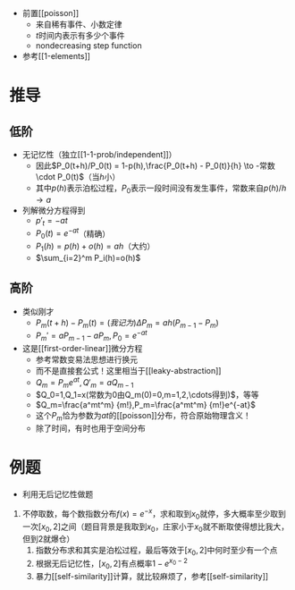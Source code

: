 - 前置[[poisson]]
  - 来自稀有事件、小数定律
  - $t$时间内表示有多少个事件
  - nondecreasing step function
- 参考[[1-elements]]
# 推导
## 低阶
- 无记忆性（独立[[1-1-prob/independent]]）
  - 因此$P_0(t+h)/P_0(t) = 1-p(h),\frac{P_0(t+h) - P_0(t)}{h} \to -常数\cdot P_0(t)$（当$h$小）
  - 其中$p(h)$表示泊松过程，$P_0$表示一段时间没有发生事件，常数来自$p(h)/h\to a$
- 列解微分方程得到
  - $p'_t = -at$
  - $P_0(t)=e^{-at}$（精确）
  - $P_1(h)=p(h)+o(h)=ah$（大约）
  - $\sum_{i=2}^m P_i(h)=o(h)$
## 高阶
- 类似刚才
  - $P_m(t+h)-P_m(t)=(我记为)\Delta P_m=ah(P_{m-1}-P_m)$
  - $P_m'=aP_{m-1}-aP_m,P_0=e^{-at}$
- 这是[[first-order-linear]]微分方程
  - 参考常数变易法思想进行换元
  - 而不是直接套公式！这里相当于[[leaky-abstraction]]
  - $Q_m=P_me^{at},Q'_m=aQ_{m-1}$
  - $Q_0=1,Q_1=x(常数为0由Q_m(0)=0,m=1,2,\cdots得到)$，等等
  - $Q_m=\frac{a^mt^m} {m!},P_m=\frac{a^mt^m} {m!}e^{-at}$
  - 这个$P_m$恰为参数为$at$的[[poisson]]分布，符合原始物理含义！
  - 除了时间，有时也用于空间分布
# 例题
- 利用无后记忆性做题
1. 不停取数，每个数指数分布$f(x)=e^{-x}$，求和取到$x_0$就停，多大概率至少取到一次$[x_0,2]$之间（题目背景是我取到$x_0$，庄家小于$x_0$就不断取使得想比我大，但到2就爆仓）
   1. 指数分布求和其实是泊松过程，最后等效于$[x_0,2]$中何时至少有一个点
   2. 根据无后记忆性，$[x_0,2]$有点概率$1-e^{x_0-2}$
   3. 暴力[[self-similarity]]计算，就比较麻烦了，参考[[self-similarity]]